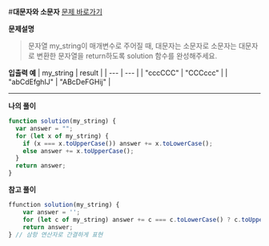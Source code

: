 #**대문자와 소문자**
[문제 바로가기](https://school.programmers.co.kr/learn/courses/30/lessons/120893)

**문제설명**

> 문자열 my_string이 매개변수로 주어질 때, 대문자는 소문자로 소문자는 대문자로 변환한 문자열을 return하도록 solution 함수를 완성해주세요.

**입출력 예**
| my_string | result |
| --- | --- |
| "cccCCC" | "CCCccc" |
| "abCdEfghIJ" | "ABcDeFGHij" |

---

**나의 풀이**

```javascript
function solution(my_string) {
  var answer = "";
  for (let x of my_string) {
    if (x === x.toUpperCase()) answer += x.toLowerCase();
    else answer += x.toUpperCase();
  }
  return answer;
}
```

**참고 풀이**

```javascript
ffunction solution(my_string) {
    var answer = '';
    for (let c of my_string) answer += c === c.toLowerCase() ? c.toUpperCase() : c.toLowerCase();
    return answer;
} // 삼항 연산자로 간결하게 표현
```
